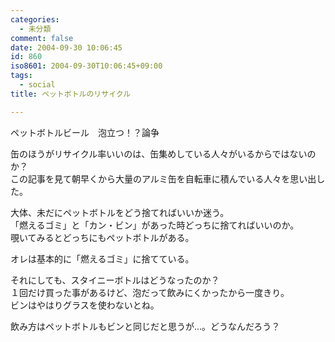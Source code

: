 ```yaml
---
categories:
  - 未分類
comment: false
date: 2004-09-30 10:06:45
id: 860
iso8601: 2004-09-30T10:06:45+09:00
tags:
  - social
title: ペットボトルのリサイクル

---
```


<div class="entry-body">
  <p>ペットボトルビール　泡立つ！？論争</p>

  <p>缶のほうがリサイクル率いいのは、缶集めしている人々がいるからではないのか？<br />
    この記事を見て朝早くから大量のアルミ缶を自転車に積んでいる人々を思い出した。</p>

  <p>大体、未だにペットボトルをどう捨てればいいか迷う。<br />
    「燃えるゴミ」と「カン・ビン」があった時どっちに捨てればいいのか。<br />
    覗いてみるとどっちにもペットボトルがある。</p>

  <p>オレは基本的に「燃えるゴミ」に捨てている。</p>

  <p>それにしても、スタイニーボトルはどうなったのか？<br />
    １回だけ買った事があるけど、泡だって飲みにくかったから一度きり。<br />
    ビンはやはりグラスを使わないとね。</p>

  <p>飲み方はペットボトルもビンと同じだと思うが…。どうなんだろう？</p>
</div>
